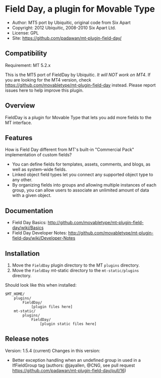 # Field Day, a plugin for Movable Type

* Author: MT5 port by Ubiquitic, original code from Six Apart
* Copyright: 2012 Ubiquitic, 2008-2010 Six Apart Ltd.
* License: GPL
* Site: <https://github.com/padawan/mt-plugin-field-day/>

## Compatibility

Requirement: MT 5.2.x

This is the MT5 port of FieldDay by Ubiquitic. *It will NOT work on MT4*. If you are looking for the MT4 version, check <https://github.com/movabletype/mt-plugin-field-day> instead.
Please report issues here to help improve this plugin.


## Overview

FieldDay is a plugin for Movable Type that lets you add more fields to the MT
interface.


## Features

How is Field Day different from MT's built-in "Commercial Pack" implementation
of custom fields?

* You can define fields for templates, assets, comments, and blogs, as well as
  system-wide fields.
* Linked object field types let you connect any supported object type to any
  other.
* By organizing fields into groups and allowing multiple instances of each
  group, you can allow users to associate an unlimited amount of data with a
  given object.


## Documentation

* Field Day Basics: <http://github.com/movabletype/mt-plugin-field-day/wiki/Basics>
* Field Day Developer Notes: <http://github.com/movabletype/mt-plugin-field-day/wiki/Developer-Notes>


## Installation

1. Move the `FieldDay` plugin directory to the MT `plugins` directory.
2. Move the `FieldDay` mt-static directory to the `mt-static/plugins`
   directory.

Should look like this when installed:

    $MT_HOME/
        plugins/
            FieldDay/
                [plugin files here]
        mt-static/
            plugins/
                FieldDay/
                    [plugin static files here]


## Release notes

Version: 1.5.4 (current)
Changes in this version:
* Better exception handling when an undefined group in used in a IfFieldGroup tag (authors: @jayallen, @CNG, see pull request https://github.com/padawan/mt-plugin-field-day/pull/16)